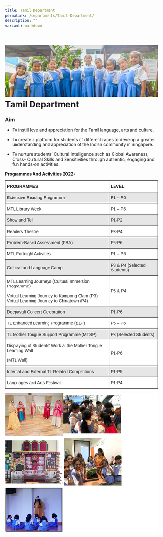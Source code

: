 ```yaml
---
title: Tamil Department
permalink: /departments/Tamil-Department/
description: ""
variant: markdown
---
```

![](/images/Web_banners/webbanner2024_24.jpg)
Tamil Department
================
### Aim

*   To instill love and appreciation for the Tamil language, arts and culture.
*   To create a platform for students of different races to develop a greater understanding and appreciation of the Indian community in Singapore.

*   To nurture students’ Cultural Intelligence such as Global Awareness, Cross- Cultural Skills and Sensitivities through authentic, engaging and fun hands-on activities.

<b>Programmes And Activities 2022:</b>

<style type="text/css">
.tg  {border-collapse:collapse;border-spacing:0;}
.tg td{border-color:black;border-style:solid;border-width:1px;font-family:Arial, sans-serif;font-size:14px;
  overflow:hidden;padding:10px 5px;word-break:normal;}
.tg th{border-color:black;border-style:solid;border-width:1px;font-family:Arial, sans-serif;font-size:14px;
  font-weight:normal;overflow:hidden;padding:10px 5px;word-break:normal;}
.tg .tg-l2bf{background-color:#FFF;color:#222;font-weight:bold;text-align:left;vertical-align:top}
.tg .tg-h5mn{background-color:#E6E6E6;color:#222;text-align:left;vertical-align:middle}
.tg .tg-1ppo{background-color:#FFF;color:#222;text-align:left;vertical-align:middle}
</style>
<table class="tg">
<thead>
  <tr>
    <th class="tg-l2bf"><span style="font-weight:bold">PROGRAMMES</span></th>
    <th class="tg-l2bf"><span style="font-weight:bold">LEVEL</span></th>
  </tr>
</thead>
<tbody>
  <tr>
    <td class="tg-h5mn">Extensive Reading Programme</td>
    <td class="tg-h5mn">P1 – P6</td>
  </tr>
  <tr>
    <td class="tg-1ppo">MTL Library Week</td>
    <td class="tg-1ppo">P1 – P6</td>
  </tr>
  <tr>
    <td class="tg-h5mn">Show and Tell</td>
    <td class="tg-h5mn">P1-P2</td>
  </tr>
  <tr>
    <td class="tg-1ppo">Readers Theatre</td>
    <td class="tg-1ppo">P3-P4</td>
  </tr>
  <tr>
    <td class="tg-h5mn">Problem-Based Assessment (PBA)</td>
    <td class="tg-h5mn">P5-P6</td>
  </tr>
  <tr>
    <td class="tg-1ppo">MTL Fortnight Activities</td>
    <td class="tg-1ppo">P1 – P6</td>
  </tr>
  <tr>
    <td class="tg-h5mn">Cultural and Language Camp</td>
    <td class="tg-h5mn">P3 &amp; P4 (Selected Students)</td>
  </tr>
  <tr>
    <td class="tg-1ppo">MTL Learning Journeys (Cultural Immersion Programme)<br><br>Virtual Learning Journey to Kampong Glam (P3)<br>Virtual Learning Journey to Chinatown (P4)</td>
    <td class="tg-1ppo">P3 &amp; P4</td>
  </tr>
  <tr>
    <td class="tg-h5mn">Deepavali Concert Celebration</td>
    <td class="tg-h5mn">P1-P6</td>
  </tr>
  <tr>
    <td class="tg-1ppo">TL  Enhanced Learning Programme (ELP)</td>
    <td class="tg-1ppo">P5 – P6</td>
  </tr>
  <tr>
    <td class="tg-h5mn">TL Mother Tongue Support Programme (MTSP)</td>
    <td class="tg-h5mn">P3 (Selected Students)</td>
  </tr>
  <tr>
    <td class="tg-1ppo">Displaying of Students’ Work at the Mother Tongue Learning Wall<br><br>(MTL Wall)</td>
    <td class="tg-1ppo"> P1-P6</td>
  </tr>
  <tr>
    <td class="tg-h5mn">Internal and External TL Related Competitions</td>
    <td class="tg-h5mn">P1-P5</td>
  </tr>
  <tr>
    <td class="tg-1ppo">Languages and Arts Festival</td>
    <td class="tg-1ppo">P1-P4</td>
  </tr>
</tbody>
</table>

![](/images/TamilDept.png)